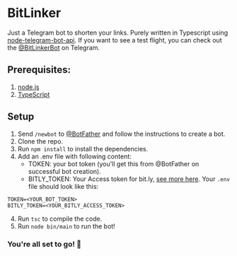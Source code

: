 # BitLinker

Just a Telegram bot to shorten your links. Purely written in Typescript using [node-telegram-bot-api](https://github.com/yagop/node-telegram-bot-api).
If you want to see a test flight, you can check out the [@BitLinkerBot](https://t.me/BitLinkerBot) on Telegram.

## Prerequisites:
1. [node.js](https://nodejs.org/en/)
2. [TypeScript](https://www.typescriptlang.org/)

## Setup
1. Send `/newbot` to [@BotFather](https://t.me/botfather) and follow the instructions to create a bot.
2. Clone the repo.
3. Run `npm install` to install the dependencies.
4. Add an .env file with following content:
   - TOKEN: your bot token (you'll get this from @BotFather on successful bot creation).
   - BITLY_TOKEN: Your Access token for bit.ly, [see more here](https://app.bitly.com/settings/api/).
Your `.env` file should look like this:

```
TOKEN=<YOUR_BOT_TOKEN>
BITLY_TOKEN=<YOUR_BITLY_ACCESS_TOKEN>
```

4. Run `tsc` to compile the code.
5. Run `node bin/main` to run the bot!

### You're all set to go! 🚀